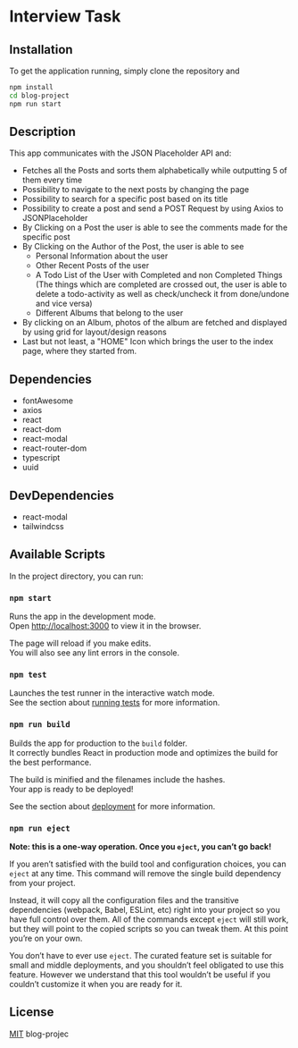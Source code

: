 # Interview Task

## Installation

To get the application running, simply clone the repository and

```bash
npm install
cd blog-project
npm run start
```

## Description

This app communicates with the JSON Placeholder API and:

- Fetches all the Posts and sorts them alphabetically while outputting 5 of them every time
- Possibility to navigate to the next posts by changing the page
- Possibility to search for a specific post based on its title
- Possibility to create a post and send a POST Request by using Axios to JSONPlaceholder
- By Clicking on a Post the user is able to see the comments made for the specific post
- By Clicking on the Author of the Post, the user is able to see
  - Personal Information about the user
  - Other Recent Posts of the user
  - A Todo List of the User with Completed and non Completed Things (The things which are completed are crossed out, the user is able to delete a todo-activity as well as check/uncheck it from done/undone and vice versa)
  - Different Albums that belong to the user
- By clicking on an Album, photos of the album are fetched and displayed by using grid for layout/design reasons
- Last but not least, a "HOME" Icon which brings the user to the index page, where they started from.

## Dependencies

- fontAwesome
- axios
- react
- react-dom
- react-modal
- react-router-dom
- typescript
- uuid

## DevDependencies

- react-modal
- tailwindcss

## Available Scripts

In the project directory, you can run:

### `npm start`

Runs the app in the development mode.\
Open [http://localhost:3000](http://localhost:3000) to view it in the browser.

The page will reload if you make edits.\
You will also see any lint errors in the console.

### `npm test`

Launches the test runner in the interactive watch mode.\
See the section about [running tests](https://facebook.github.io/create-react-app/docs/running-tests) for more information.

### `npm run build`

Builds the app for production to the `build` folder.\
It correctly bundles React in production mode and optimizes the build for the best performance.

The build is minified and the filenames include the hashes.\
Your app is ready to be deployed!

See the section about [deployment](https://facebook.github.io/create-react-app/docs/deployment) for more information.

### `npm run eject`

**Note: this is a one-way operation. Once you `eject`, you can’t go back!**

If you aren’t satisfied with the build tool and configuration choices, you can `eject` at any time. This command will remove the single build dependency from your project.

Instead, it will copy all the configuration files and the transitive dependencies (webpack, Babel, ESLint, etc) right into your project so you have full control over them. All of the commands except `eject` will still work, but they will point to the copied scripts so you can tweak them. At this point you’re on your own.

You don’t have to ever use `eject`. The curated feature set is suitable for small and middle deployments, and you shouldn’t feel obligated to use this feature. However we understand that this tool wouldn’t be useful if you couldn’t customize it when you are ready for it.

## License

[MIT](https://choosealicense.com/licenses/mit/) blog-projec
